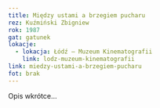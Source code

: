 ```yaml
---
title: Między ustami a brzegiem pucharu
rez: Kuźmiński Zbigniew
rok: 1987
gat: gatunek
lokacje:
  - lokacja: Łódź – Muzeum Kinematografii
    link: lodz-muzeum-kinematografii
link: miedzy-ustami-a-brzegiem-pucharu
fot: brak
---
```

Opis wkrótce…